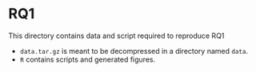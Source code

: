 # RQ1

This directory contains data and script required to reproduce RQ1
 * `data.tar.gz` is meant to be decompressed in a directory named `data`.
 * `R` contains scripts and generated figures.
